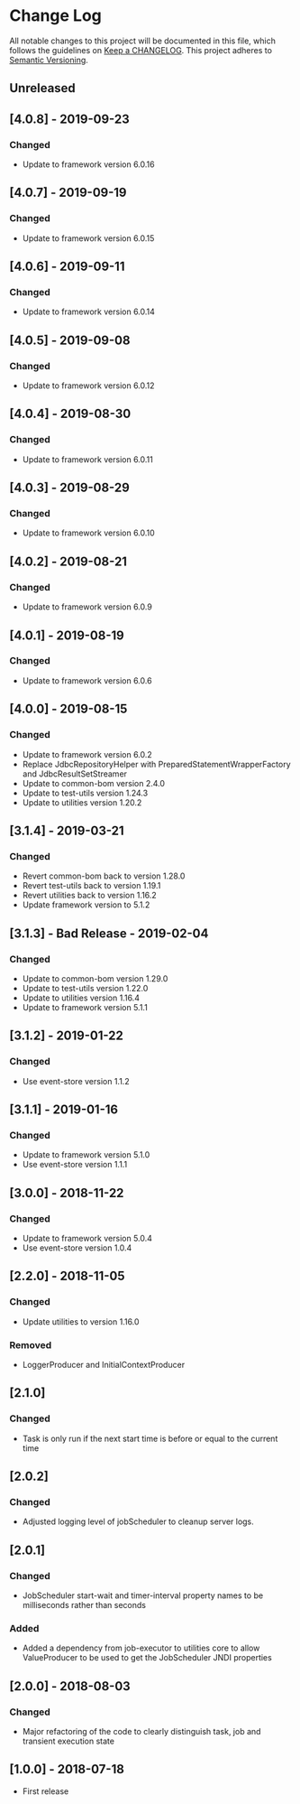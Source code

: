 # Change Log
All notable changes to this project will be documented in this file, which follows the guidelines 
on [Keep a CHANGELOG](http://keepachangelog.com/). This project adheres to 
[Semantic Versioning](http://semver.org/).

## Unreleased

## [4.0.8] - 2019-09-23
### Changed
- Update to framework version 6.0.16

## [4.0.7] - 2019-09-19
### Changed
- Update to framework version 6.0.15

## [4.0.6] - 2019-09-11
### Changed
- Update to framework version 6.0.14

## [4.0.5] - 2019-09-08
### Changed
- Update to framework version 6.0.12

## [4.0.4] - 2019-08-30
### Changed
- Update to framework version 6.0.11

## [4.0.3] - 2019-08-29

### Changed
- Update to framework version 6.0.10

## [4.0.2] - 2019-08-21

### Changed
- Update to framework version 6.0.9

## [4.0.1] - 2019-08-19

### Changed
- Update to framework version 6.0.6

## [4.0.0] - 2019-08-15

### Changed
- Update to framework version 6.0.2
- Replace JdbcRepositoryHelper with PreparedStatementWrapperFactory and JdbcResultSetStreamer
- Update to common-bom version 2.4.0
- Update to test-utils version 1.24.3
- Update to utilities version 1.20.2

## [3.1.4] - 2019-03-21

### Changed
- Revert common-bom back to version 1.28.0
- Revert test-utils back to version 1.19.1
- Revert utilities back to version 1.16.2
- Update framework version to 5.1.2

## [3.1.3] - Bad Release - 2019-02-04

### Changed
- Update to common-bom version 1.29.0
- Update to test-utils version 1.22.0
- Update to utilities version 1.16.4
- Update to framework version 5.1.1

## [3.1.2] - 2019-01-22

### Changed
- Use event-store version 1.1.2

## [3.1.1] - 2019-01-16

### Changed
- Update to framework version 5.1.0
- Use event-store version 1.1.1

## [3.0.0] - 2018-11-22

### Changed
- Update to framework version 5.0.4
- Use event-store version 1.0.4

## [2.2.0] - 2018-11-05

### Changed
- Update utilities to version 1.16.0

### Removed
- LoggerProducer and InitialContextProducer

## [2.1.0]

### Changed
- Task is only run if the next start time is before or equal to the current time

## [2.0.2]

### Changed
- Adjusted logging level of jobScheduler to cleanup server logs.

## [2.0.1]

### Changed
- JobScheduler start-wait and timer-interval property names to be milliseconds rather 
than seconds

### Added
- Added a dependency from job-executor to utilities core to allow ValueProducer to be 
used to get the JobScheduler JNDI properties  

## [2.0.0] - 2018-08-03

### Changed
- Major refactoring of the code to clearly distinguish task, job and transient execution state

## [1.0.0] - 2018-07-18
- First release
